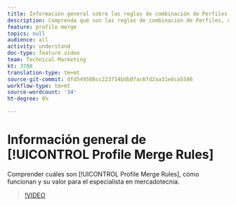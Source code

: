 ```yaml
---
title: Información general sobre las reglas de combinación de Perfiles
description: Comprenda qué son las reglas de combinación de Perfiles, cómo funcionan y su valor para el especialista en marketing.
feature: profile merge
topics: null
audience: all
activity: understand
doc-type: feature video
team: Technical Marketing
kt: 3708
translation-type: tm+mt
source-git-commit: dfd549508cc223714bdb07ac6fd2aa31e6ca5586
workflow-type: tm+mt
source-wordcount: '34'
ht-degree: 0%

---
```



# Información general de [!UICONTROL Profile Merge Rules]

Comprender cuáles son [!UICONTROL Profile Merge Rules], cómo funcionan y su valor para el especialista en mercadotecnia.

>[!VIDEO](https://video.tv.adobe.com/v/28974/?quality=12)
